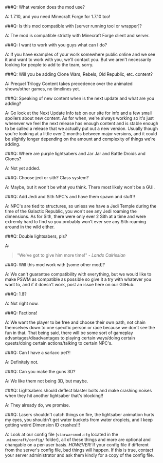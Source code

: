 ###Q: What version does the mod use?

A: 1.7.10, and you need Minecraft Forge for 1.7.10 too!




###Q: Is this mod compatible with [server running tool or wrapper]?

A: The mod is compatible strictly with Minecraft Forge client and server.




###Q: I want to work with you guys what can I do?

A: If you have examples of your work somewhere public online and we see it and want to work with you, we'll contact you.  But we aren't necessarily looking for people to add to the team, sorry.




###Q: Will you be adding Clone Wars, Rebels, Old Republic, etc. content?

A: Prequel Trilogy Content takes precedence over the animated shows/other games, no timelines yet.




###Q: Speaking of new content when is the next update and what are you adding?

A: Go look at the Next Update Info tab on our site for info and a few small spoilers about new content.  As for when, we're always working so it's just whenever we feel the next release has enough content and is stable enough to be called a release that we actually put out a new version.  Usually though you're looking at a little over 2 months between major versions, and it could be slightly longer depending on the amount and complexity of things we're adding.




###Q: Where are purple lightsabers and Jar Jar and Battle Droids and Clones?

A: Not yet added.




###Q: Choose jedi or sith? Class system?

A: Maybe, but it won't be what you think. There most likely won't be a GUI.




###Q: Add Jedi and Sith NPC's and have them spawn and stuff!!

A: NPC's are tied to structures, so unless we have a Jedi Temple during the time of the Galactic Republic, you won't see any Jedi roaming the dimensions.  As for Sith, there were only ever 2 Sith at a time and were extremly hard to find so you probably won't ever see any Sith roaming around in the wild either.




###Q: Double lightsabers, pls?

A:
> "We've got to give him more time!" - *Lando Calrissian*



###Q: Will this mod work with [some other mod]?

A: We can't guarantee compatibility with everything, but we would like to make PSWM as compatible as possible so give it a try with whatever you want to, and if it doesn't work, post an issue here on our GitHub.




###Q: 1.8?

A: Not right now.




###Q: Factions!

A: We want the player to be free and choose their own path, not chain themselves down to one specific person or race because we don't see the fun in that.  That being said, there will be some sort of gameplay advantages/disadvantages to playing certain ways/doing certain quests/doing certain actions/talking to certain NPC's.




###Q: Can I have a sarlacc pet?!

A: Definitely not.




###Q: Can you make the guns 3D?

A: We like them not being 3D, but maybe.




###Q: Lightsabers should deflect blaster bolts and make crashing noises when they hit another lightsaber that's blocking!!

A: They already do, we promise.




###Q: Lasers shouldn't catch things on fire, the lightsaber animation hurts my eyes, you shouldn't get water buckets from water droplets, and I keep getting weird Dimension ID crashes!!!

A: Look at our config file (`starwarsmod.cfg` located in the `.minecraft/config/` folder), all of these things and more are optional and changable on a per-user basis. *HOWEVER!* If your config file if different from the server's config file, bad things will happen. If this is true, contact your server administrator and ask them kindly for a copy of the config file.

